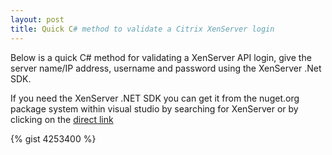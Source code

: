 ```yaml
---
layout: post
title: Quick C# method to validate a Citrix XenServer login
---
```



Below is a quick C# method for validating a XenServer API login, give the server name/IP address, username and 
password using the XenServer .Net SDK.

If you need the XenServer .NET SDK you can get it from the nuget.org package system 
within visual studio by searching for XenServer or by clicking on the [direct link](http://www.nuget.org/packages/CitrixXenServer61SDK)

{% gist 4253400 %}